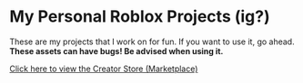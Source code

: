 # My Personal Roblox Projects (ig?)

These are my projects that I work on for fun. If you want to use it, go ahead.\
**These assets can have bugs! Be advised when using it.**

[Click here to view the Creator Store (Marketplace)](https://create.roblox.com/store/models?creatorName=Ellieforia&includeOnlyVerifiedCreators=true&keyword=&pageNumber=1)
